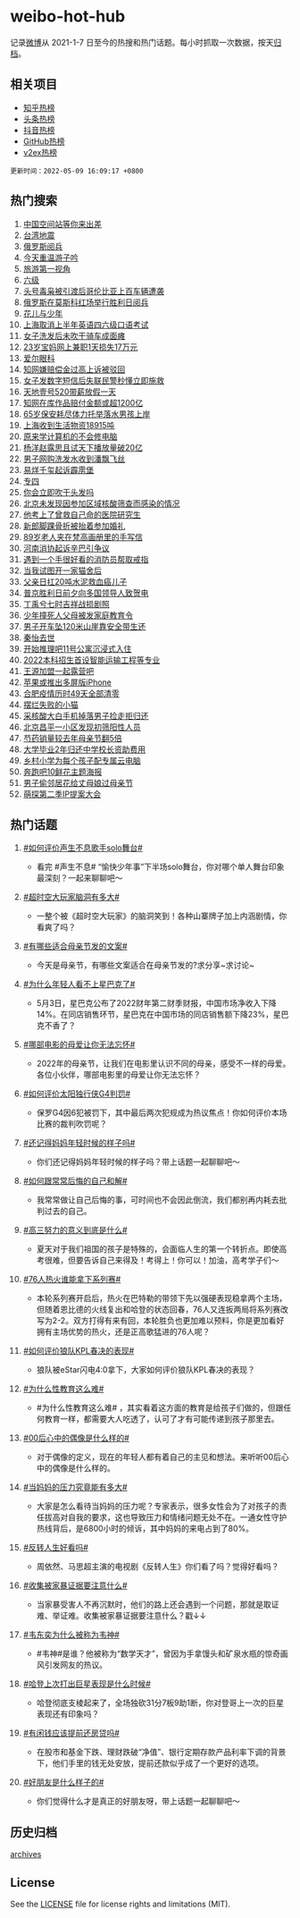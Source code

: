 # weibo-hot-hub

记录[微博](https://www.weibo.com)从 2021-1-7 日至今的热搜和热门话题。每小时抓取一次数据，按天[归档](archives)。

## 相关项目

- [知乎热榜](https://github.com/lonnyzhang423/zhihu-hot-hub)
- [头条热榜](https://github.com/lonnyzhang423/toutiao-hot-hub)
- [抖音热榜](https://github.com/lonnyzhang423/douyin-hot-hub)
- [GitHub热榜](https://github.com/lonnyzhang423/github-hot-hub)
- [v2ex热榜](https://github.com/lonnyzhang423/v2ex-hot-hub)


`更新时间：2022-05-09 16:09:17 +0800`

## 热门搜索

1. [中国空间站等你来出差](https://m.weibo.cn/search?containerid=100103type%3D1%26t%3D10%26q%3D%23%E4%B8%AD%E5%9B%BD%E7%A9%BA%E9%97%B4%E7%AB%99%E7%AD%89%E4%BD%A0%E6%9D%A5%E5%87%BA%E5%B7%AE%23&stream_entry_id=51&isnewpage=1&extparam=seat%3D1%26c_type%3D51%26filter_type%3Drealtimehot%26cate%3D10103%26pos%3D0%26dgr%3D0%26display_time%3D1652083756%26pre_seqid%3D1652083756572040257562&luicode=10000011&lfid=106003type%253D25%2526t%253D3%2526disable_hot%253D1%2526filter_type%253Drealtimehot)
1. [台湾地震](https://m.weibo.cn/search?containerid=100103type%3D1%26t%3D10%26q%3D%23%E5%8F%B0%E6%B9%BE%E5%9C%B0%E9%9C%87%23&stream_entry_id=31&isnewpage=1&extparam=seat%3D1%26flag%3D2%26filter_type%3Drealtimehot%26dgr%3D0%26realpos%3D1%26c_type%3D31%26lcate%3D5001%26pos%3D0%26cate%3D0%26display_time%3D1652083756%26pre_seqid%3D1652083756572040257562&luicode=10000011&lfid=106003type%253D25%2526t%253D3%2526disable_hot%253D1%2526filter_type%253Drealtimehot)
1. [俄罗斯阅兵](https://m.weibo.cn/search?containerid=100103type%3D1%26t%3D10%26q%3D%23%E4%BF%84%E7%BD%97%E6%96%AF%E9%98%85%E5%85%B5%23&stream_entry_id=31&isnewpage=1&extparam=seat%3D1%26flag%3D16%26filter_type%3Drealtimehot%26dgr%3D0%26realpos%3D2%26c_type%3D31%26lcate%3D5001%26pos%3D1%26cate%3D0%26display_time%3D1652083756%26pre_seqid%3D1652083756572040257562&luicode=10000011&lfid=106003type%253D25%2526t%253D3%2526disable_hot%253D1%2526filter_type%253Drealtimehot)
1. [今天重温游子吟](https://m.weibo.cn/search?containerid=100103type%3D1%26t%3D10%26q%3D%23%E4%BB%8A%E5%A4%A9%E9%87%8D%E6%B8%A9%E6%B8%B8%E5%AD%90%E5%90%9F%23&stream_entry_id=31&isnewpage=1&extparam=seat%3D1%26flag%3D0%26filter_type%3Drealtimehot%26dgr%3D0%26realpos%3D3%26c_type%3D31%26lcate%3D5001%26pos%3D2%26cate%3D0%26display_time%3D1652083756%26pre_seqid%3D1652083756572040257562&luicode=10000011&lfid=106003type%253D25%2526t%253D3%2526disable_hot%253D1%2526filter_type%253Drealtimehot)
1. [旅游第一视角](https://m.weibo.cn/search?containerid=100103type%3D1%26t%3D10%26q%3D%23%E6%97%85%E6%B8%B8%E7%AC%AC%E4%B8%80%E8%A7%86%E8%A7%92%23&stream_entry_id=31&isnewpage=1&extparam=seat%3D1%26adid%3D153817%26filter_type%3Drealtimehot%26dgr%3D0%26c_type%3D31%26lcate%3D5001%26pos%3D3%26cate%3D0%26display_time%3D1652083756%26pre_seqid%3D1652083756572040257562&luicode=10000011&lfid=106003type%253D25%2526t%253D3%2526disable_hot%253D1%2526filter_type%253Drealtimehot)
1. [六级](https://m.weibo.cn/search?containerid=100103type%3D1%26t%3D10%26q%3D%E5%85%AD%E7%BA%A7&stream_entry_id=31&isnewpage=1&extparam=seat%3D1%26flag%3D1%26filter_type%3Drealtimehot%26dgr%3D0%26realpos%3D4%26c_type%3D31%26lcate%3D5001%26pos%3D4%26cate%3D0%26display_time%3D1652083756%26pre_seqid%3D1652083756572040257562&luicode=10000011&lfid=106003type%253D25%2526t%253D3%2526disable_hot%253D1%2526filter_type%253Drealtimehot)
1. [头号毒枭被引渡后哥伦比亚上百车辆遭袭](https://m.weibo.cn/search?containerid=100103type%3D1%26t%3D10%26q%3D%23%E5%A4%B4%E5%8F%B7%E6%AF%92%E6%9E%AD%E8%A2%AB%E5%BC%95%E6%B8%A1%E5%90%8E%E5%93%A5%E4%BC%A6%E6%AF%94%E4%BA%9A%E4%B8%8A%E7%99%BE%E8%BD%A6%E8%BE%86%E9%81%AD%E8%A2%AD%23&stream_entry_id=31&isnewpage=1&extparam=seat%3D1%26flag%3D1%26filter_type%3Drealtimehot%26dgr%3D0%26realpos%3D5%26c_type%3D31%26lcate%3D5001%26pos%3D5%26cate%3D0%26display_time%3D1652083756%26pre_seqid%3D1652083756572040257562&luicode=10000011&lfid=106003type%253D25%2526t%253D3%2526disable_hot%253D1%2526filter_type%253Drealtimehot)
1. [俄罗斯在莫斯科红场举行胜利日阅兵](https://m.weibo.cn/search?containerid=100103type%3D1%26t%3D10%26q%3D%23%E4%BF%84%E7%BD%97%E6%96%AF%E5%9C%A8%E8%8E%AB%E6%96%AF%E7%A7%91%E7%BA%A2%E5%9C%BA%E4%B8%BE%E8%A1%8C%E8%83%9C%E5%88%A9%E6%97%A5%E9%98%85%E5%85%B5%23&stream_entry_id=31&isnewpage=1&extparam=seat%3D1%26flag%3D1%26filter_type%3Drealtimehot%26dgr%3D0%26realpos%3D6%26c_type%3D31%26lcate%3D5001%26pos%3D6%26cate%3D0%26display_time%3D1652083756%26pre_seqid%3D1652083756572040257562&luicode=10000011&lfid=106003type%253D25%2526t%253D3%2526disable_hot%253D1%2526filter_type%253Drealtimehot)
1. [花儿与少年](https://m.weibo.cn/search?containerid=100103type%3D1%26t%3D10%26q%3D%E8%8A%B1%E5%84%BF%E4%B8%8E%E5%B0%91%E5%B9%B4&stream_entry_id=31&isnewpage=1&extparam=seat%3D1%26flag%3D16%26filter_type%3Drealtimehot%26dgr%3D0%26realpos%3D7%26c_type%3D31%26lcate%3D5001%26pos%3D7%26cate%3D0%26display_time%3D1652083756%26pre_seqid%3D1652083756572040257562&luicode=10000011&lfid=106003type%253D25%2526t%253D3%2526disable_hot%253D1%2526filter_type%253Drealtimehot)
1. [上海取消上半年英语四六级口语考试](https://m.weibo.cn/search?containerid=100103type%3D1%26t%3D10%26q%3D%23%E4%B8%8A%E6%B5%B7%E5%8F%96%E6%B6%88%E4%B8%8A%E5%8D%8A%E5%B9%B4%E8%8B%B1%E8%AF%AD%E5%9B%9B%E5%85%AD%E7%BA%A7%E5%8F%A3%E8%AF%AD%E8%80%83%E8%AF%95%23&stream_entry_id=31&isnewpage=1&extparam=seat%3D1%26flag%3D2%26filter_type%3Drealtimehot%26dgr%3D0%26realpos%3D8%26c_type%3D31%26lcate%3D5001%26pos%3D8%26cate%3D0%26display_time%3D1652083756%26pre_seqid%3D1652083756572040257562&luicode=10000011&lfid=106003type%253D25%2526t%253D3%2526disable_hot%253D1%2526filter_type%253Drealtimehot)
1. [女子洗发后未吹干骑车成面瘫](https://m.weibo.cn/search?containerid=100103type%3D1%26t%3D10%26q%3D%23%E5%A5%B3%E5%AD%90%E6%B4%97%E5%8F%91%E5%90%8E%E6%9C%AA%E5%90%B9%E5%B9%B2%E9%AA%91%E8%BD%A6%E6%88%90%E9%9D%A2%E7%98%AB%23&stream_entry_id=31&isnewpage=1&extparam=seat%3D1%26flag%3D2%26filter_type%3Drealtimehot%26dgr%3D0%26realpos%3D9%26c_type%3D31%26lcate%3D5001%26pos%3D9%26cate%3D0%26display_time%3D1652083756%26pre_seqid%3D1652083756572040257562&luicode=10000011&lfid=106003type%253D25%2526t%253D3%2526disable_hot%253D1%2526filter_type%253Drealtimehot)
1. [23岁宝妈网上兼职1天损失17万元](https://m.weibo.cn/search?containerid=100103type%3D1%26t%3D10%26q%3D%2323%E5%B2%81%E5%AE%9D%E5%A6%88%E7%BD%91%E4%B8%8A%E5%85%BC%E8%81%8C1%E5%A4%A9%E6%8D%9F%E5%A4%B117%E4%B8%87%E5%85%83%23&stream_entry_id=31&isnewpage=1&extparam=seat%3D1%26flag%3D1%26filter_type%3Drealtimehot%26dgr%3D0%26realpos%3D10%26c_type%3D31%26lcate%3D5001%26pos%3D10%26cate%3D0%26display_time%3D1652083756%26pre_seqid%3D1652083756572040257562&luicode=10000011&lfid=106003type%253D25%2526t%253D3%2526disable_hot%253D1%2526filter_type%253Drealtimehot)
1. [爱尔眼科](https://m.weibo.cn/search?containerid=100103type%3D1%26t%3D10%26q%3D%E7%88%B1%E5%B0%94%E7%9C%BC%E7%A7%91&stream_entry_id=31&isnewpage=1&extparam=seat%3D1%26flag%3D1%26filter_type%3Drealtimehot%26dgr%3D0%26realpos%3D11%26c_type%3D31%26lcate%3D5001%26pos%3D11%26cate%3D0%26display_time%3D1652083756%26pre_seqid%3D1652083756572040257562&luicode=10000011&lfid=106003type%253D25%2526t%253D3%2526disable_hot%253D1%2526filter_type%253Drealtimehot)
1. [知网嫌赔偿金过高上诉被驳回](https://m.weibo.cn/search?containerid=100103type%3D1%26t%3D10%26q%3D%23%E7%9F%A5%E7%BD%91%E5%AB%8C%E8%B5%94%E5%81%BF%E9%87%91%E8%BF%87%E9%AB%98%E4%B8%8A%E8%AF%89%E8%A2%AB%E9%A9%B3%E5%9B%9E%23&stream_entry_id=31&isnewpage=1&extparam=seat%3D1%26flag%3D0%26filter_type%3Drealtimehot%26dgr%3D0%26realpos%3D12%26c_type%3D31%26lcate%3D5001%26pos%3D12%26cate%3D0%26display_time%3D1652083756%26pre_seqid%3D1652083756572040257562&luicode=10000011&lfid=106003type%253D25%2526t%253D3%2526disable_hot%253D1%2526filter_type%253Drealtimehot)
1. [女子发数字短信后失联民警秒懂立即施救](https://m.weibo.cn/search?containerid=100103type%3D1%26t%3D10%26q%3D%23%E5%A5%B3%E5%AD%90%E5%8F%91%E6%95%B0%E5%AD%97%E7%9F%AD%E4%BF%A1%E5%90%8E%E5%A4%B1%E8%81%94%E6%B0%91%E8%AD%A6%E7%A7%92%E6%87%82%E7%AB%8B%E5%8D%B3%E6%96%BD%E6%95%91%23&stream_entry_id=31&isnewpage=1&extparam=seat%3D1%26flag%3D1%26filter_type%3Drealtimehot%26dgr%3D0%26realpos%3D13%26c_type%3D31%26lcate%3D5001%26pos%3D13%26cate%3D0%26display_time%3D1652083756%26pre_seqid%3D1652083756572040257562&luicode=10000011&lfid=106003type%253D25%2526t%253D3%2526disable_hot%253D1%2526filter_type%253Drealtimehot)
1. [天地壹号520带薪放假一天](https://m.weibo.cn/search?containerid=100103type%3D1%26t%3D10%26q%3D%23%E5%A4%A9%E5%9C%B0%E5%A3%B9%E5%8F%B7520%E5%B8%A6%E8%96%AA%E6%94%BE%E5%81%87%E4%B8%80%E5%A4%A9%23&stream_entry_id=31&isnewpage=1&extparam=seat%3D1%26flag%3D1%26filter_type%3Drealtimehot%26dgr%3D0%26realpos%3D14%26c_type%3D31%26lcate%3D5001%26pos%3D14%26cate%3D0%26display_time%3D1652083756%26pre_seqid%3D1652083756572040257562&luicode=10000011&lfid=106003type%253D25%2526t%253D3%2526disable_hot%253D1%2526filter_type%253Drealtimehot)
1. [知网在库作品赔付金额或超1200亿](https://m.weibo.cn/search?containerid=100103type%3D1%26t%3D10%26q%3D%23%E7%9F%A5%E7%BD%91%E5%9C%A8%E5%BA%93%E4%BD%9C%E5%93%81%E8%B5%94%E4%BB%98%E9%87%91%E9%A2%9D%E6%88%96%E8%B6%851200%E4%BA%BF%23&stream_entry_id=31&isnewpage=1&extparam=seat%3D1%26flag%3D0%26filter_type%3Drealtimehot%26dgr%3D0%26realpos%3D15%26c_type%3D31%26lcate%3D5001%26pos%3D15%26cate%3D0%26display_time%3D1652083756%26pre_seqid%3D1652083756572040257562&luicode=10000011&lfid=106003type%253D25%2526t%253D3%2526disable_hot%253D1%2526filter_type%253Drealtimehot)
1. [65岁保安耗尽体力托举落水男孩上岸](https://m.weibo.cn/search?containerid=100103type%3D1%26t%3D10%26q%3D%2365%E5%B2%81%E4%BF%9D%E5%AE%89%E8%80%97%E5%B0%BD%E4%BD%93%E5%8A%9B%E6%89%98%E4%B8%BE%E8%90%BD%E6%B0%B4%E7%94%B7%E5%AD%A9%E4%B8%8A%E5%B2%B8%23&stream_entry_id=31&isnewpage=1&extparam=seat%3D1%26flag%3D1%26filter_type%3Drealtimehot%26dgr%3D0%26realpos%3D16%26c_type%3D31%26lcate%3D5001%26pos%3D16%26cate%3D0%26display_time%3D1652083756%26pre_seqid%3D1652083756572040257562&luicode=10000011&lfid=106003type%253D25%2526t%253D3%2526disable_hot%253D1%2526filter_type%253Drealtimehot)
1. [上海收到生活物资18915吨](https://m.weibo.cn/search?containerid=100103type%3D1%26t%3D10%26q%3D%23%E4%B8%8A%E6%B5%B7%E6%94%B6%E5%88%B0%E7%94%9F%E6%B4%BB%E7%89%A9%E8%B5%8418915%E5%90%A8%23&stream_entry_id=31&isnewpage=1&extparam=seat%3D1%26flag%3D1%26filter_type%3Drealtimehot%26dgr%3D0%26realpos%3D17%26c_type%3D31%26lcate%3D5001%26pos%3D17%26cate%3D0%26display_time%3D1652083756%26pre_seqid%3D1652083756572040257562&luicode=10000011&lfid=106003type%253D25%2526t%253D3%2526disable_hot%253D1%2526filter_type%253Drealtimehot)
1. [原来学计算机的不会修电脑](https://m.weibo.cn/search?containerid=100103type%3D1%26t%3D10%26q%3D%23%E5%8E%9F%E6%9D%A5%E5%AD%A6%E8%AE%A1%E7%AE%97%E6%9C%BA%E7%9A%84%E4%B8%8D%E4%BC%9A%E4%BF%AE%E7%94%B5%E8%84%91%23&stream_entry_id=31&isnewpage=1&extparam=seat%3D1%26flag%3D1%26filter_type%3Drealtimehot%26dgr%3D0%26realpos%3D18%26c_type%3D31%26lcate%3D5001%26pos%3D18%26cate%3D0%26display_time%3D1652083756%26pre_seqid%3D1652083756572040257562&luicode=10000011&lfid=106003type%253D25%2526t%253D3%2526disable_hot%253D1%2526filter_type%253Drealtimehot)
1. [杨洋赵露思且试天下播放量破20亿](https://m.weibo.cn/search?containerid=100103type%3D1%26t%3D10%26q%3D%23%E6%9D%A8%E6%B4%8B%E8%B5%B5%E9%9C%B2%E6%80%9D%E4%B8%94%E8%AF%95%E5%A4%A9%E4%B8%8B%E6%92%AD%E6%94%BE%E9%87%8F%E7%A0%B420%E4%BA%BF%23&stream_entry_id=31&isnewpage=1&extparam=seat%3D1%26flag%3D1%26filter_type%3Drealtimehot%26dgr%3D0%26realpos%3D19%26c_type%3D31%26lcate%3D5001%26pos%3D19%26cate%3D0%26display_time%3D1652083756%26pre_seqid%3D1652083756572040257562&luicode=10000011&lfid=106003type%253D25%2526t%253D3%2526disable_hot%253D1%2526filter_type%253Drealtimehot)
1. [男子网购洗发水收到潘飘飞丝](https://m.weibo.cn/search?containerid=100103type%3D1%26t%3D10%26q%3D%23%E7%94%B7%E5%AD%90%E7%BD%91%E8%B4%AD%E6%B4%97%E5%8F%91%E6%B0%B4%E6%94%B6%E5%88%B0%E6%BD%98%E9%A3%98%E9%A3%9E%E4%B8%9D%23&stream_entry_id=31&isnewpage=1&extparam=seat%3D1%26flag%3D0%26filter_type%3Drealtimehot%26dgr%3D0%26realpos%3D20%26c_type%3D31%26lcate%3D5001%26pos%3D20%26cate%3D0%26display_time%3D1652083756%26pre_seqid%3D1652083756572040257562&luicode=10000011&lfid=106003type%253D25%2526t%253D3%2526disable_hot%253D1%2526filter_type%253Drealtimehot)
1. [易烊千玺起诉霹雳堡](https://m.weibo.cn/search?containerid=100103type%3D1%26t%3D10%26q%3D%23%E6%98%93%E7%83%8A%E5%8D%83%E7%8E%BA%E8%B5%B7%E8%AF%89%E9%9C%B9%E9%9B%B3%E5%A0%A1%23&stream_entry_id=31&isnewpage=1&extparam=seat%3D1%26flag%3D0%26filter_type%3Drealtimehot%26dgr%3D0%26realpos%3D21%26c_type%3D31%26lcate%3D5001%26pos%3D21%26cate%3D0%26display_time%3D1652083756%26pre_seqid%3D1652083756572040257562&luicode=10000011&lfid=106003type%253D25%2526t%253D3%2526disable_hot%253D1%2526filter_type%253Drealtimehot)
1. [专四](https://m.weibo.cn/search?containerid=100103type%3D1%26t%3D10%26q%3D%23%E4%B8%93%E5%9B%9B%23&stream_entry_id=31&isnewpage=1&extparam=seat%3D1%26flag%3D0%26filter_type%3Drealtimehot%26dgr%3D0%26realpos%3D22%26c_type%3D31%26lcate%3D5001%26pos%3D22%26cate%3D0%26display_time%3D1652083756%26pre_seqid%3D1652083756572040257562&luicode=10000011&lfid=106003type%253D25%2526t%253D3%2526disable_hot%253D1%2526filter_type%253Drealtimehot)
1. [你会立即吹干头发吗](https://m.weibo.cn/search?containerid=100103type%3D1%26t%3D10%26q%3D%23%E4%BD%A0%E4%BC%9A%E7%AB%8B%E5%8D%B3%E5%90%B9%E5%B9%B2%E5%A4%B4%E5%8F%91%E5%90%97%23&stream_entry_id=31&isnewpage=1&extparam=seat%3D1%26flag%3D0%26filter_type%3Drealtimehot%26dgr%3D0%26realpos%3D23%26c_type%3D31%26lcate%3D5001%26pos%3D23%26cate%3D0%26display_time%3D1652083756%26pre_seqid%3D1652083756572040257562&luicode=10000011&lfid=106003type%253D25%2526t%253D3%2526disable_hot%253D1%2526filter_type%253Drealtimehot)
1. [北京未发现因参加区域核酸筛查而感染的情况](https://m.weibo.cn/search?containerid=100103type%3D1%26t%3D10%26q%3D%23%E5%8C%97%E4%BA%AC%E6%9C%AA%E5%8F%91%E7%8E%B0%E5%9B%A0%E5%8F%82%E5%8A%A0%E5%8C%BA%E5%9F%9F%E6%A0%B8%E9%85%B8%E7%AD%9B%E6%9F%A5%E8%80%8C%E6%84%9F%E6%9F%93%E7%9A%84%E6%83%85%E5%86%B5%23&stream_entry_id=31&isnewpage=1&extparam=seat%3D1%26flag%3D1%26filter_type%3Drealtimehot%26dgr%3D0%26realpos%3D24%26c_type%3D31%26lcate%3D5001%26pos%3D24%26cate%3D0%26display_time%3D1652083756%26pre_seqid%3D1652083756572040257562&luicode=10000011&lfid=106003type%253D25%2526t%253D3%2526disable_hot%253D1%2526filter_type%253Drealtimehot)
1. [他考上了曾救自己命的医院研究生](https://m.weibo.cn/search?containerid=100103type%3D1%26t%3D10%26q%3D%23%E4%BB%96%E8%80%83%E4%B8%8A%E4%BA%86%E6%9B%BE%E6%95%91%E8%87%AA%E5%B7%B1%E5%91%BD%E7%9A%84%E5%8C%BB%E9%99%A2%E7%A0%94%E7%A9%B6%E7%94%9F%23&stream_entry_id=31&isnewpage=1&extparam=seat%3D1%26flag%3D0%26filter_type%3Drealtimehot%26dgr%3D0%26realpos%3D25%26c_type%3D31%26lcate%3D5001%26pos%3D25%26cate%3D0%26display_time%3D1652083756%26pre_seqid%3D1652083756572040257562&luicode=10000011&lfid=106003type%253D25%2526t%253D3%2526disable_hot%253D1%2526filter_type%253Drealtimehot)
1. [新郎脚踝骨折被抬着参加婚礼](https://m.weibo.cn/search?containerid=100103type%3D1%26t%3D10%26q%3D%23%E6%96%B0%E9%83%8E%E8%84%9A%E8%B8%9D%E9%AA%A8%E6%8A%98%E8%A2%AB%E6%8A%AC%E7%9D%80%E5%8F%82%E5%8A%A0%E5%A9%9A%E7%A4%BC%23&stream_entry_id=31&isnewpage=1&extparam=seat%3D1%26flag%3D1%26filter_type%3Drealtimehot%26dgr%3D0%26realpos%3D26%26c_type%3D31%26lcate%3D5001%26pos%3D26%26cate%3D0%26display_time%3D1652083756%26pre_seqid%3D1652083756572040257562&luicode=10000011&lfid=106003type%253D25%2526t%253D3%2526disable_hot%253D1%2526filter_type%253Drealtimehot)
1. [89岁老人夹在梵高画册里的手写信](https://m.weibo.cn/search?containerid=100103type%3D1%26t%3D10%26q%3D%2389%E5%B2%81%E8%80%81%E4%BA%BA%E5%A4%B9%E5%9C%A8%E6%A2%B5%E9%AB%98%E7%94%BB%E5%86%8C%E9%87%8C%E7%9A%84%E6%89%8B%E5%86%99%E4%BF%A1%23&stream_entry_id=31&isnewpage=1&extparam=seat%3D1%26flag%3D1%26filter_type%3Drealtimehot%26dgr%3D0%26realpos%3D27%26c_type%3D31%26lcate%3D5001%26pos%3D27%26cate%3D0%26display_time%3D1652083756%26pre_seqid%3D1652083756572040257562&luicode=10000011&lfid=106003type%253D25%2526t%253D3%2526disable_hot%253D1%2526filter_type%253Drealtimehot)
1. [河南消协起诉辛巴引争议](https://m.weibo.cn/search?containerid=100103type%3D1%26t%3D10%26q%3D%23%E6%B2%B3%E5%8D%97%E6%B6%88%E5%8D%8F%E8%B5%B7%E8%AF%89%E8%BE%9B%E5%B7%B4%E5%BC%95%E4%BA%89%E8%AE%AE%23&stream_entry_id=31&isnewpage=1&extparam=seat%3D1%26flag%3D0%26filter_type%3Drealtimehot%26dgr%3D0%26realpos%3D28%26c_type%3D31%26lcate%3D5001%26pos%3D28%26cate%3D0%26display_time%3D1652083756%26pre_seqid%3D1652083756572040257562&luicode=10000011&lfid=106003type%253D25%2526t%253D3%2526disable_hot%253D1%2526filter_type%253Drealtimehot)
1. [遇到一个手很好看的消防员帮取戒指](https://m.weibo.cn/search?containerid=100103type%3D1%26t%3D10%26q%3D%23%E9%81%87%E5%88%B0%E4%B8%80%E4%B8%AA%E6%89%8B%E5%BE%88%E5%A5%BD%E7%9C%8B%E7%9A%84%E6%B6%88%E9%98%B2%E5%91%98%E5%B8%AE%E5%8F%96%E6%88%92%E6%8C%87%23&stream_entry_id=31&isnewpage=1&extparam=seat%3D1%26flag%3D0%26filter_type%3Drealtimehot%26dgr%3D0%26realpos%3D29%26c_type%3D31%26lcate%3D5001%26pos%3D29%26cate%3D0%26display_time%3D1652083756%26pre_seqid%3D1652083756572040257562&luicode=10000011&lfid=106003type%253D25%2526t%253D3%2526disable_hot%253D1%2526filter_type%253Drealtimehot)
1. [当我试图开一家猫舍后](https://m.weibo.cn/search?containerid=100103type%3D1%26t%3D10%26q%3D%23%E5%BD%93%E6%88%91%E8%AF%95%E5%9B%BE%E5%BC%80%E4%B8%80%E5%AE%B6%E7%8C%AB%E8%88%8D%E5%90%8E%23&stream_entry_id=31&isnewpage=1&extparam=seat%3D1%26flag%3D1%26filter_type%3Drealtimehot%26dgr%3D0%26realpos%3D30%26c_type%3D31%26lcate%3D5001%26pos%3D30%26cate%3D0%26display_time%3D1652083756%26pre_seqid%3D1652083756572040257562&luicode=10000011&lfid=106003type%253D25%2526t%253D3%2526disable_hot%253D1%2526filter_type%253Drealtimehot)
1. [父亲日扛20吨水泥救血癌儿子](https://m.weibo.cn/search?containerid=100103type%3D1%26t%3D10%26q%3D%E7%88%B6%E4%BA%B2%E6%97%A5%E6%89%9B20%E5%90%A8%E6%B0%B4%E6%B3%A5%E6%95%91%E8%A1%80%E7%99%8C%E5%84%BF%E5%AD%90&stream_entry_id=31&isnewpage=1&extparam=seat%3D1%26flag%3D0%26filter_type%3Drealtimehot%26dgr%3D0%26realpos%3D31%26c_type%3D31%26lcate%3D5001%26pos%3D31%26cate%3D0%26display_time%3D1652083756%26pre_seqid%3D1652083756572040257562&luicode=10000011&lfid=106003type%253D25%2526t%253D3%2526disable_hot%253D1%2526filter_type%253Drealtimehot)
1. [普京胜利日前夕向多国领导人致贺电](https://m.weibo.cn/search?containerid=100103type%3D1%26t%3D10%26q%3D%23%E6%99%AE%E4%BA%AC%E8%83%9C%E5%88%A9%E6%97%A5%E5%89%8D%E5%A4%95%E5%90%91%E5%A4%9A%E5%9B%BD%E9%A2%86%E5%AF%BC%E4%BA%BA%E8%87%B4%E8%B4%BA%E7%94%B5%23&stream_entry_id=31&isnewpage=1&extparam=seat%3D1%26flag%3D0%26filter_type%3Drealtimehot%26dgr%3D0%26realpos%3D32%26c_type%3D31%26lcate%3D5001%26pos%3D32%26cate%3D0%26display_time%3D1652083756%26pre_seqid%3D1652083756572040257562&luicode=10000011&lfid=106003type%253D25%2526t%253D3%2526disable_hot%253D1%2526filter_type%253Drealtimehot)
1. [丁禹兮七时吉祥战损剧照](https://m.weibo.cn/search?containerid=100103type%3D1%26t%3D10%26q%3D%23%E4%B8%81%E7%A6%B9%E5%85%AE%E4%B8%83%E6%97%B6%E5%90%89%E7%A5%A5%E6%88%98%E6%8D%9F%E5%89%A7%E7%85%A7%23&stream_entry_id=31&isnewpage=1&extparam=seat%3D1%26flag%3D1%26filter_type%3Drealtimehot%26dgr%3D0%26realpos%3D33%26c_type%3D31%26lcate%3D5001%26pos%3D33%26cate%3D0%26display_time%3D1652083756%26pre_seqid%3D1652083756572040257562&luicode=10000011&lfid=106003type%253D25%2526t%253D3%2526disable_hot%253D1%2526filter_type%253Drealtimehot)
1. [少年撞死人父母被发家庭教育令](https://m.weibo.cn/search?containerid=100103type%3D1%26t%3D10%26q%3D%23%E5%B0%91%E5%B9%B4%E6%92%9E%E6%AD%BB%E4%BA%BA%E7%88%B6%E6%AF%8D%E8%A2%AB%E5%8F%91%E5%AE%B6%E5%BA%AD%E6%95%99%E8%82%B2%E4%BB%A4%23&stream_entry_id=31&isnewpage=1&extparam=seat%3D1%26flag%3D0%26filter_type%3Drealtimehot%26dgr%3D0%26realpos%3D34%26c_type%3D31%26lcate%3D5001%26pos%3D34%26cate%3D0%26display_time%3D1652083756%26pre_seqid%3D1652083756572040257562&luicode=10000011&lfid=106003type%253D25%2526t%253D3%2526disable_hot%253D1%2526filter_type%253Drealtimehot)
1. [男子开车坠120米山崖靠安全带生还](https://m.weibo.cn/search?containerid=100103type%3D1%26t%3D10%26q%3D%23%E7%94%B7%E5%AD%90%E5%BC%80%E8%BD%A6%E5%9D%A0120%E7%B1%B3%E5%B1%B1%E5%B4%96%E9%9D%A0%E5%AE%89%E5%85%A8%E5%B8%A6%E7%94%9F%E8%BF%98%23&stream_entry_id=31&isnewpage=1&extparam=seat%3D1%26flag%3D1%26filter_type%3Drealtimehot%26dgr%3D0%26realpos%3D35%26c_type%3D31%26lcate%3D5001%26pos%3D35%26cate%3D0%26display_time%3D1652083756%26pre_seqid%3D1652083756572040257562&luicode=10000011&lfid=106003type%253D25%2526t%253D3%2526disable_hot%253D1%2526filter_type%253Drealtimehot)
1. [秦怡去世](https://m.weibo.cn/search?containerid=100103type%3D1%26t%3D10%26q%3D%23%E7%A7%A6%E6%80%A1%E5%8E%BB%E4%B8%96%23&stream_entry_id=31&isnewpage=1&extparam=seat%3D1%26flag%3D0%26filter_type%3Drealtimehot%26dgr%3D0%26realpos%3D36%26c_type%3D31%26lcate%3D5001%26pos%3D36%26cate%3D0%26display_time%3D1652083756%26pre_seqid%3D1652083756572040257562&luicode=10000011&lfid=106003type%253D25%2526t%253D3%2526disable_hot%253D1%2526filter_type%253Drealtimehot)
1. [开始推理吧11号公寓沉浸式入住](https://m.weibo.cn/search?containerid=100103type%3D1%26t%3D10%26q%3D%23%E5%BC%80%E5%A7%8B%E6%8E%A8%E7%90%86%E5%90%A711%E5%8F%B7%E5%85%AC%E5%AF%93%E6%B2%89%E6%B5%B8%E5%BC%8F%E5%85%A5%E4%BD%8F%23&stream_entry_id=31&isnewpage=1&extparam=seat%3D1%26flag%3D0%26filter_type%3Drealtimehot%26dgr%3D0%26realpos%3D37%26c_type%3D31%26lcate%3D5001%26pos%3D37%26cate%3D0%26display_time%3D1652083756%26pre_seqid%3D1652083756572040257562&luicode=10000011&lfid=106003type%253D25%2526t%253D3%2526disable_hot%253D1%2526filter_type%253Drealtimehot)
1. [2022本科招生首设智能运输工程等专业](https://m.weibo.cn/search?containerid=100103type%3D1%26t%3D10%26q%3D%232022%E6%9C%AC%E7%A7%91%E6%8B%9B%E7%94%9F%E9%A6%96%E8%AE%BE%E6%99%BA%E8%83%BD%E8%BF%90%E8%BE%93%E5%B7%A5%E7%A8%8B%E7%AD%89%E4%B8%93%E4%B8%9A%23&stream_entry_id=31&isnewpage=1&extparam=seat%3D1%26flag%3D1%26filter_type%3Drealtimehot%26dgr%3D0%26realpos%3D38%26c_type%3D31%26lcate%3D5001%26pos%3D38%26cate%3D0%26display_time%3D1652083756%26pre_seqid%3D1652083756572040257562&luicode=10000011&lfid=106003type%253D25%2526t%253D3%2526disable_hot%253D1%2526filter_type%253Drealtimehot)
1. [王源加盟一起露营吧](https://m.weibo.cn/search?containerid=100103type%3D1%26t%3D10%26q%3D%23%E7%8E%8B%E6%BA%90%E5%8A%A0%E7%9B%9F%E4%B8%80%E8%B5%B7%E9%9C%B2%E8%90%A5%E5%90%A7%23&stream_entry_id=31&isnewpage=1&extparam=seat%3D1%26flag%3D0%26filter_type%3Drealtimehot%26dgr%3D0%26realpos%3D39%26c_type%3D31%26lcate%3D5001%26pos%3D39%26cate%3D0%26display_time%3D1652083756%26pre_seqid%3D1652083756572040257562&luicode=10000011&lfid=106003type%253D25%2526t%253D3%2526disable_hot%253D1%2526filter_type%253Drealtimehot)
1. [苹果或推出多屏版iPhone](https://m.weibo.cn/search?containerid=100103type%3D1%26t%3D10%26q%3D%23%E8%8B%B9%E6%9E%9C%E6%88%96%E6%8E%A8%E5%87%BA%E5%A4%9A%E5%B1%8F%E7%89%88iPhone%23&stream_entry_id=31&isnewpage=1&extparam=seat%3D1%26flag%3D0%26filter_type%3Drealtimehot%26dgr%3D0%26realpos%3D40%26c_type%3D31%26lcate%3D5001%26pos%3D40%26cate%3D0%26display_time%3D1652083756%26pre_seqid%3D1652083756572040257562&luicode=10000011&lfid=106003type%253D25%2526t%253D3%2526disable_hot%253D1%2526filter_type%253Drealtimehot)
1. [合肥疫情历时49天全部清零](https://m.weibo.cn/search?containerid=100103type%3D1%26t%3D10%26q%3D%23%E5%90%88%E8%82%A5%E7%96%AB%E6%83%85%E5%8E%86%E6%97%B649%E5%A4%A9%E5%85%A8%E9%83%A8%E6%B8%85%E9%9B%B6%23&stream_entry_id=31&isnewpage=1&extparam=seat%3D1%26flag%3D1%26filter_type%3Drealtimehot%26dgr%3D0%26realpos%3D41%26c_type%3D31%26lcate%3D5001%26pos%3D41%26cate%3D0%26display_time%3D1652083756%26pre_seqid%3D1652083756572040257562&luicode=10000011&lfid=106003type%253D25%2526t%253D3%2526disable_hot%253D1%2526filter_type%253Drealtimehot)
1. [摆烂失败的小猫](https://m.weibo.cn/search?containerid=100103type%3D1%26t%3D10%26q%3D%23%E6%91%86%E7%83%82%E5%A4%B1%E8%B4%A5%E7%9A%84%E5%B0%8F%E7%8C%AB%23&stream_entry_id=31&isnewpage=1&extparam=seat%3D1%26flag%3D1%26filter_type%3Drealtimehot%26dgr%3D0%26realpos%3D42%26c_type%3D31%26lcate%3D5001%26pos%3D42%26cate%3D0%26display_time%3D1652083756%26pre_seqid%3D1652083756572040257562&luicode=10000011&lfid=106003type%253D25%2526t%253D3%2526disable_hot%253D1%2526filter_type%253Drealtimehot)
1. [采核酸大白手机掉落男子捡走拒归还](https://m.weibo.cn/search?containerid=100103type%3D1%26t%3D10%26q%3D%23%E9%87%87%E6%A0%B8%E9%85%B8%E5%A4%A7%E7%99%BD%E6%89%8B%E6%9C%BA%E6%8E%89%E8%90%BD%E7%94%B7%E5%AD%90%E6%8D%A1%E8%B5%B0%E6%8B%92%E5%BD%92%E8%BF%98%23&stream_entry_id=31&isnewpage=1&extparam=seat%3D1%26flag%3D0%26filter_type%3Drealtimehot%26dgr%3D0%26realpos%3D43%26c_type%3D31%26lcate%3D5001%26pos%3D43%26cate%3D0%26display_time%3D1652083756%26pre_seqid%3D1652083756572040257562&luicode=10000011&lfid=106003type%253D25%2526t%253D3%2526disable_hot%253D1%2526filter_type%253Drealtimehot)
1. [北京昌平一小区发现初筛阳性人员](https://m.weibo.cn/search?containerid=100103type%3D1%26t%3D10%26q%3D%23%E5%8C%97%E4%BA%AC%E6%98%8C%E5%B9%B3%E4%B8%80%E5%B0%8F%E5%8C%BA%E5%8F%91%E7%8E%B0%E5%88%9D%E7%AD%9B%E9%98%B3%E6%80%A7%E4%BA%BA%E5%91%98%23&stream_entry_id=31&isnewpage=1&extparam=seat%3D1%26flag%3D0%26filter_type%3Drealtimehot%26dgr%3D0%26realpos%3D44%26c_type%3D31%26lcate%3D5001%26pos%3D44%26cate%3D0%26display_time%3D1652083756%26pre_seqid%3D1652083756572040257562&luicode=10000011&lfid=106003type%253D25%2526t%253D3%2526disable_hot%253D1%2526filter_type%253Drealtimehot)
1. [芍药销量较去年母亲节翻5倍](https://m.weibo.cn/search?containerid=100103type%3D1%26t%3D10%26q%3D%23%E8%8A%8D%E8%8D%AF%E9%94%80%E9%87%8F%E8%BE%83%E5%8E%BB%E5%B9%B4%E6%AF%8D%E4%BA%B2%E8%8A%82%E7%BF%BB5%E5%80%8D%23&stream_entry_id=31&isnewpage=1&extparam=seat%3D1%26flag%3D1%26filter_type%3Drealtimehot%26dgr%3D0%26realpos%3D45%26c_type%3D31%26lcate%3D5001%26pos%3D45%26cate%3D0%26display_time%3D1652083756%26pre_seqid%3D1652083756572040257562&luicode=10000011&lfid=106003type%253D25%2526t%253D3%2526disable_hot%253D1%2526filter_type%253Drealtimehot)
1. [大学毕业2年归还中学校长资助费用](https://m.weibo.cn/search?containerid=100103type%3D1%26t%3D10%26q%3D%23%E5%A4%A7%E5%AD%A6%E6%AF%95%E4%B8%9A2%E5%B9%B4%E5%BD%92%E8%BF%98%E4%B8%AD%E5%AD%A6%E6%A0%A1%E9%95%BF%E8%B5%84%E5%8A%A9%E8%B4%B9%E7%94%A8%23&stream_entry_id=31&isnewpage=1&extparam=seat%3D1%26flag%3D1%26filter_type%3Drealtimehot%26dgr%3D0%26realpos%3D46%26c_type%3D31%26lcate%3D5001%26pos%3D46%26cate%3D0%26display_time%3D1652083756%26pre_seqid%3D1652083756572040257562&luicode=10000011&lfid=106003type%253D25%2526t%253D3%2526disable_hot%253D1%2526filter_type%253Drealtimehot)
1. [乡村小学为每个孩子配专属云电脑](https://m.weibo.cn/search?containerid=100103type%3D1%26t%3D10%26q%3D%23%E4%B9%A1%E6%9D%91%E5%B0%8F%E5%AD%A6%E4%B8%BA%E6%AF%8F%E4%B8%AA%E5%AD%A9%E5%AD%90%E9%85%8D%E4%B8%93%E5%B1%9E%E4%BA%91%E7%94%B5%E8%84%91%23&stream_entry_id=31&isnewpage=1&extparam=seat%3D1%26flag%3D1%26filter_type%3Drealtimehot%26dgr%3D0%26realpos%3D47%26c_type%3D31%26lcate%3D5001%26pos%3D47%26cate%3D0%26display_time%3D1652083756%26pre_seqid%3D1652083756572040257562&luicode=10000011&lfid=106003type%253D25%2526t%253D3%2526disable_hot%253D1%2526filter_type%253Drealtimehot)
1. [奔跑吧10鲜花主题海报](https://m.weibo.cn/search?containerid=100103type%3D1%26t%3D10%26q%3D%23%E5%A5%94%E8%B7%91%E5%90%A710%E9%B2%9C%E8%8A%B1%E4%B8%BB%E9%A2%98%E6%B5%B7%E6%8A%A5%23&stream_entry_id=31&isnewpage=1&extparam=seat%3D1%26flag%3D0%26filter_type%3Drealtimehot%26dgr%3D0%26realpos%3D48%26c_type%3D31%26lcate%3D5001%26pos%3D48%26cate%3D0%26display_time%3D1652083756%26pre_seqid%3D1652083756572040257562&luicode=10000011&lfid=106003type%253D25%2526t%253D3%2526disable_hot%253D1%2526filter_type%253Drealtimehot)
1. [男子偷邻居花给丈母娘过母亲节](https://m.weibo.cn/search?containerid=100103type%3D1%26t%3D10%26q%3D%23%E7%94%B7%E5%AD%90%E5%81%B7%E9%82%BB%E5%B1%85%E8%8A%B1%E7%BB%99%E4%B8%88%E6%AF%8D%E5%A8%98%E8%BF%87%E6%AF%8D%E4%BA%B2%E8%8A%82%23&stream_entry_id=31&isnewpage=1&extparam=seat%3D1%26flag%3D0%26filter_type%3Drealtimehot%26dgr%3D0%26realpos%3D49%26c_type%3D31%26lcate%3D5001%26pos%3D49%26cate%3D0%26display_time%3D1652083756%26pre_seqid%3D1652083756572040257562&luicode=10000011&lfid=106003type%253D25%2526t%253D3%2526disable_hot%253D1%2526filter_type%253Drealtimehot)
1. [萌探第二季IP提案大会](https://m.weibo.cn/search?containerid=100103type%3D1%26t%3D10%26q%3D%23%E8%90%8C%E6%8E%A2%E7%AC%AC%E4%BA%8C%E5%AD%A3IP%E6%8F%90%E6%A1%88%E5%A4%A7%E4%BC%9A%23&stream_entry_id=31&isnewpage=1&extparam=seat%3D1%26flag%3D0%26filter_type%3Drealtimehot%26dgr%3D0%26realpos%3D50%26c_type%3D31%26lcate%3D5001%26pos%3D50%26cate%3D0%26display_time%3D1652083756%26pre_seqid%3D1652083756572040257562&luicode=10000011&lfid=106003type%253D25%2526t%253D3%2526disable_hot%253D1%2526filter_type%253Drealtimehot)

## 热门话题

1. [#如何评价声生不息歌手solo舞台#](https://m.weibo.cn/search?containerid=231522type%3D1%26t%3D10%26q%3D%23%E5%A6%82%E4%BD%95%E8%AF%84%E4%BB%B7%E5%A3%B0%E7%94%9F%E4%B8%8D%E6%81%AF%E6%AD%8C%E6%89%8Bsolo%E8%88%9E%E5%8F%B0%23&stream_entry_id=128&isnewpage=1&extparam=seat%3D1%26cate%3D5004%26c_type%3D128%26lcate%3D5004%26pos%3D1-0-0%26unitid%3D43321%26dgr%3D0%26display_time%3D1652083757%26pre_seqid%3D16520837576530417279348&luicode=10000011&lfid=231648_-_4)
    - 看完 #声生不息# “愉快少年事”下半场solo舞台，你对哪个单人舞台印象最深刻？一起来聊聊吧～

1. [#超时空大玩家脑洞有多大#](https://m.weibo.cn/search?containerid=231522type%3D1%26t%3D10%26q%3D%23%E8%B6%85%E6%97%B6%E7%A9%BA%E5%A4%A7%E7%8E%A9%E5%AE%B6%E8%84%91%E6%B4%9E%E6%9C%89%E5%A4%9A%E5%A4%A7%23&stream_entry_id=128&isnewpage=1&extparam=seat%3D1%26cate%3D5004%26c_type%3D128%26lcate%3D5004%26pos%3D1-0-1%26unitid%3D43334%26dgr%3D0%26display_time%3D1652083757%26pre_seqid%3D16520837576530417279348&luicode=10000011&lfid=231648_-_4)
    - 一整个被《超时空大玩家》的脑洞笑到！各种山寨牌子加上内涵剧情，你看爽了吗？

1. [#有哪些适合母亲节发的文案#](https://m.weibo.cn/search?containerid=231522type%3D1%26t%3D10%26q%3D%23%E6%9C%89%E5%93%AA%E4%BA%9B%E9%80%82%E5%90%88%E6%AF%8D%E4%BA%B2%E8%8A%82%E5%8F%91%E7%9A%84%E6%96%87%E6%A1%88%23&stream_entry_id=128&isnewpage=1&extparam=seat%3D1%26cate%3D5004%26c_type%3D128%26lcate%3D5004%26pos%3D1-0-2%26unitid%3D43326%26dgr%3D0%26display_time%3D1652083757%26pre_seqid%3D16520837576530417279348&luicode=10000011&lfid=231648_-_4)
    - 今天是母亲节，有哪些文案适合在母亲节发的?求分享~求讨论~

1. [#为什么年轻人看不上星巴克了#](https://m.weibo.cn/search?containerid=231522type%3D1%26t%3D10%26q%3D%23%E4%B8%BA%E4%BB%80%E4%B9%88%E5%B9%B4%E8%BD%BB%E4%BA%BA%E7%9C%8B%E4%B8%8D%E4%B8%8A%E6%98%9F%E5%B7%B4%E5%85%8B%E4%BA%86%23&stream_entry_id=128&isnewpage=1&extparam=seat%3D1%26cate%3D5004%26c_type%3D128%26lcate%3D5004%26pos%3D1-0-3%26unitid%3D43296%26dgr%3D0%26display_time%3D1652083757%26pre_seqid%3D16520837576530417279348&luicode=10000011&lfid=231648_-_4)
    - 5月3日，星巴克公布了2022财年第二财季财报，中国市场净收入下降14%。在同店销售环节，星巴克在中国市场的同店销售额下降23%，星巴克不香了？

1. [#哪部电影的母爱让你无法忘怀#](https://m.weibo.cn/search?containerid=231522type%3D1%26t%3D10%26q%3D%23%E5%93%AA%E9%83%A8%E7%94%B5%E5%BD%B1%E7%9A%84%E6%AF%8D%E7%88%B1%E8%AE%A9%E4%BD%A0%E6%97%A0%E6%B3%95%E5%BF%98%E6%80%80%23&stream_entry_id=128&isnewpage=1&extparam=seat%3D1%26cate%3D5004%26c_type%3D128%26lcate%3D5004%26pos%3D1-0-4%26unitid%3D43311%26dgr%3D0%26display_time%3D1652083757%26pre_seqid%3D16520837576530417279348&luicode=10000011&lfid=231648_-_4)
    - 2022年的母亲节，让我们在电影里认识不同的母亲，感受不一样的母爱。各位小伙伴，哪部电影里的母爱让你无法忘怀？

1. [#如何评价太阳独行侠G4判罚#](https://m.weibo.cn/search?containerid=231522type%3D1%26t%3D10%26q%3D%23%E5%A6%82%E4%BD%95%E8%AF%84%E4%BB%B7%E5%A4%AA%E9%98%B3%E7%8B%AC%E8%A1%8C%E4%BE%A0G4%E5%88%A4%E7%BD%9A%23&stream_entry_id=128&isnewpage=1&extparam=seat%3D1%26cate%3D5004%26c_type%3D128%26lcate%3D5004%26pos%3D1-0-5%26unitid%3D43329%26dgr%3D0%26display_time%3D1652083757%26pre_seqid%3D16520837576530417279348&luicode=10000011&lfid=231648_-_4)
    - 保罗G4因6犯被罚下，其中最后两次犯规成为热议焦点！你如何评价本场比赛的裁判吹罚呢？

1. [#还记得妈妈年轻时候的样子吗#](https://m.weibo.cn/search?containerid=231522type%3D1%26t%3D10%26q%3D%23%E8%BF%98%E8%AE%B0%E5%BE%97%E5%A6%88%E5%A6%88%E5%B9%B4%E8%BD%BB%E6%97%B6%E5%80%99%E7%9A%84%E6%A0%B7%E5%AD%90%E5%90%97%23&stream_entry_id=128&isnewpage=1&extparam=seat%3D1%26cate%3D5004%26c_type%3D128%26lcate%3D5004%26pos%3D1-0-6%26unitid%3D43301%26dgr%3D0%26display_time%3D1652083757%26pre_seqid%3D16520837576530417279348&luicode=10000011&lfid=231648_-_4)
    - 你们还记得妈妈年轻时候的样子吗？带上话题一起聊聊吧～

1. [#如何跟常常后悔的自己和解#](https://m.weibo.cn/search?containerid=231522type%3D1%26t%3D10%26q%3D%23%E5%A6%82%E4%BD%95%E8%B7%9F%E5%B8%B8%E5%B8%B8%E5%90%8E%E6%82%94%E7%9A%84%E8%87%AA%E5%B7%B1%E5%92%8C%E8%A7%A3%23&stream_entry_id=128&isnewpage=1&extparam=seat%3D1%26cate%3D5004%26c_type%3D128%26lcate%3D5004%26pos%3D1-0-7%26unitid%3D43275%26dgr%3D0%26display_time%3D1652083757%26pre_seqid%3D16520837576530417279348&luicode=10000011&lfid=231648_-_4)
    - 我常常做让自己后悔的事，可时间也不会因此倒流，我们都别再内耗去批判过去的自己。

1. [#高三努力的意义到底是什么#](https://m.weibo.cn/search?containerid=231522type%3D1%26t%3D10%26q%3D%23%E9%AB%98%E4%B8%89%E5%8A%AA%E5%8A%9B%E7%9A%84%E6%84%8F%E4%B9%89%E5%88%B0%E5%BA%95%E6%98%AF%E4%BB%80%E4%B9%88%23&stream_entry_id=128&isnewpage=1&extparam=seat%3D1%26cate%3D5004%26c_type%3D128%26lcate%3D5004%26pos%3D1-0-8%26unitid%3D43300%26dgr%3D0%26display_time%3D1652083757%26pre_seqid%3D16520837576530417279348&luicode=10000011&lfid=231648_-_4)
    - 夏天对于我们祖国的孩子是特殊的，会面临人生的第一个转折点。即使高考很难，但要告诉自己来得及！考得上！你可以！加油，高考学子们～

1. [#76人热火谁能拿下系列赛#](https://m.weibo.cn/search?containerid=231522type%3D1%26t%3D10%26q%3D%2376%E4%BA%BA%E7%83%AD%E7%81%AB%E8%B0%81%E8%83%BD%E6%8B%BF%E4%B8%8B%E7%B3%BB%E5%88%97%E8%B5%9B%23&stream_entry_id=128&isnewpage=1&extparam=seat%3D1%26cate%3D5004%26c_type%3D128%26lcate%3D5004%26pos%3D1-0-9%26unitid%3D43333%26dgr%3D0%26display_time%3D1652083757%26pre_seqid%3D16520837576530417279348&luicode=10000011&lfid=231648_-_4)
    - 本轮系列赛开启后，热火在巴特勒的带领下先以强硬表现稳拿两个主场，但随着恩比德的火线复出和哈登的状态回春，76人又连扳两局将系列赛改写为2-2。双方打得有来有回，本轮胜负也更加难以预料，你是更加看好拥有主场优势的热火，还是正高歌猛进的76人呢？

1. [#如何评价狼队KPL春决的表现#](https://m.weibo.cn/search?containerid=231522type%3D1%26t%3D10%26q%3D%23%E5%A6%82%E4%BD%95%E8%AF%84%E4%BB%B7%E7%8B%BC%E9%98%9FKPL%E6%98%A5%E5%86%B3%E7%9A%84%E8%A1%A8%E7%8E%B0%23&stream_entry_id=128&isnewpage=1&extparam=seat%3D1%26cate%3D5004%26c_type%3D128%26lcate%3D5004%26pos%3D1-0-10%26unitid%3D43325%26dgr%3D0%26display_time%3D1652083757%26pre_seqid%3D16520837576530417279348&luicode=10000011&lfid=231648_-_4)
    - 狼队被eStar闪电4:0拿下，大家如何评价狼队KPL春决的表现？ ​

1. [#为什么性教育这么难#](https://m.weibo.cn/search?containerid=231522type%3D1%26t%3D10%26q%3D%23%E4%B8%BA%E4%BB%80%E4%B9%88%E6%80%A7%E6%95%99%E8%82%B2%E8%BF%99%E4%B9%88%E9%9A%BE%23&stream_entry_id=128&isnewpage=1&extparam=seat%3D1%26cate%3D5004%26c_type%3D128%26lcate%3D5004%26pos%3D1-0-11%26unitid%3D43279%26dgr%3D0%26display_time%3D1652083757%26pre_seqid%3D16520837576530417279348&luicode=10000011&lfid=231648_-_4)
    - #为什么性教育这么难# ，其实看着这方面的教育是给孩子们做的，但跟任何教育一样，都需要大人吃透了，认可了才有可能传递到孩子那里去。

1. [#00后心中的偶像是什么样的#](https://m.weibo.cn/search?containerid=231522type%3D1%26t%3D10%26q%3D%2300%E5%90%8E%E5%BF%83%E4%B8%AD%E7%9A%84%E5%81%B6%E5%83%8F%E6%98%AF%E4%BB%80%E4%B9%88%E6%A0%B7%E7%9A%84%23&stream_entry_id=128&isnewpage=1&extparam=seat%3D1%26cate%3D5004%26c_type%3D128%26lcate%3D5004%26pos%3D1-0-12%26unitid%3D43299%26dgr%3D0%26display_time%3D1652083757%26pre_seqid%3D16520837576530417279348&luicode=10000011&lfid=231648_-_4)
    - 对于偶像的定义，现在的年轻人都有着自己的主见和想法。来听听00后心中的偶像是什么样的。

1. [#当妈妈的压力究竟能有多大#](https://m.weibo.cn/search?containerid=231522type%3D1%26t%3D10%26q%3D%23%E5%BD%93%E5%A6%88%E5%A6%88%E7%9A%84%E5%8E%8B%E5%8A%9B%E7%A9%B6%E7%AB%9F%E8%83%BD%E6%9C%89%E5%A4%9A%E5%A4%A7%23&stream_entry_id=128&isnewpage=1&extparam=seat%3D1%26cate%3D5004%26c_type%3D128%26lcate%3D5004%26pos%3D1-0-13%26unitid%3D43327%26dgr%3D0%26display_time%3D1652083757%26pre_seqid%3D16520837576530417279348&luicode=10000011&lfid=231648_-_4)
    - 大家是怎么看待当妈妈的压力呢？专家表示，很多女性会为了对孩子的责任拔高对自我的要求，这也导致压力和情绪问题无处不在。一通女性守护热线背后，是6800小时的倾诉，其中妈妈的来电占到了80%。

1. [#反转人生好看吗#](https://m.weibo.cn/search?containerid=231522type%3D1%26t%3D10%26q%3D%23%E5%8F%8D%E8%BD%AC%E4%BA%BA%E7%94%9F%E5%A5%BD%E7%9C%8B%E5%90%97%23&stream_entry_id=128&isnewpage=1&extparam=seat%3D1%26cate%3D5004%26c_type%3D128%26lcate%3D5004%26pos%3D1-0-14%26unitid%3D43323%26dgr%3D0%26display_time%3D1652083757%26pre_seqid%3D16520837576530417279348&luicode=10000011&lfid=231648_-_4)
    - 周依然、马思超主演的电视剧《反转人生》你们看了吗？觉得好看吗？

1. [#收集被家暴证据要注意什么#](https://m.weibo.cn/search?containerid=231522type%3D1%26t%3D10%26q%3D%23%E6%94%B6%E9%9B%86%E8%A2%AB%E5%AE%B6%E6%9A%B4%E8%AF%81%E6%8D%AE%E8%A6%81%E6%B3%A8%E6%84%8F%E4%BB%80%E4%B9%88%23&stream_entry_id=128&isnewpage=1&extparam=seat%3D1%26cate%3D5004%26c_type%3D128%26lcate%3D5004%26pos%3D1-0-15%26unitid%3D43274%26dgr%3D0%26display_time%3D1652083757%26pre_seqid%3D16520837576530417279348&luicode=10000011&lfid=231648_-_4)
    - 当家暴受害人不再沉默时，他们的路上还会遇到一个问题，那就是取证难、举证难。收集被家暴证据要注意什么？戳↓↓

1. [#韦东奕为什么被称为韦神#](https://m.weibo.cn/search?containerid=231522type%3D1%26t%3D10%26q%3D%23%E9%9F%A6%E4%B8%9C%E5%A5%95%E4%B8%BA%E4%BB%80%E4%B9%88%E8%A2%AB%E7%A7%B0%E4%B8%BA%E9%9F%A6%E7%A5%9E%23&stream_entry_id=128&isnewpage=1&extparam=seat%3D1%26cate%3D5004%26c_type%3D128%26lcate%3D5004%26pos%3D1-0-16%26unitid%3D43272%26dgr%3D0%26display_time%3D1652083757%26pre_seqid%3D16520837576530417279348&luicode=10000011&lfid=231648_-_4)
    - #韦神#是谁？他被称为“数学天才”，曾因为手拿馒头和矿泉水瓶的惊奇画风引发网友的热议。

1. [#哈登上次打出巨星表现是什么时候#](https://m.weibo.cn/search?containerid=231522type%3D1%26t%3D10%26q%3D%23%E5%93%88%E7%99%BB%E4%B8%8A%E6%AC%A1%E6%89%93%E5%87%BA%E5%B7%A8%E6%98%9F%E8%A1%A8%E7%8E%B0%E6%98%AF%E4%BB%80%E4%B9%88%E6%97%B6%E5%80%99%23&stream_entry_id=128&isnewpage=1&extparam=seat%3D1%26cate%3D5004%26c_type%3D128%26lcate%3D5004%26pos%3D1-0-17%26unitid%3D43335%26dgr%3D0%26display_time%3D1652083757%26pre_seqid%3D16520837576530417279348&luicode=10000011&lfid=231648_-_4)
    - 哈登彻底支棱起来了，全场独砍31分7板9助1断，你对登哥上一次的巨星表现还有印象吗？

1. [#有闲钱应该提前还房贷吗#](https://m.weibo.cn/search?containerid=231522type%3D1%26t%3D10%26q%3D%23%E6%9C%89%E9%97%B2%E9%92%B1%E5%BA%94%E8%AF%A5%E6%8F%90%E5%89%8D%E8%BF%98%E6%88%BF%E8%B4%B7%E5%90%97%23&stream_entry_id=128&isnewpage=1&extparam=seat%3D1%26cate%3D5004%26c_type%3D128%26lcate%3D5004%26pos%3D1-0-18%26unitid%3D43336%26dgr%3D0%26display_time%3D1652083757%26pre_seqid%3D16520837576530417279348&luicode=10000011&lfid=231648_-_4)
    - 在股市和基金下跌、理财跌破“净值”、银行定期存款产品利率下调的背景下，他们手里的钱无处安放，提前还款似乎成了一个更好的选项。

1. [#好朋友是什么样子的#](https://m.weibo.cn/search?containerid=231522type%3D1%26t%3D10%26q%3D%23%E5%A5%BD%E6%9C%8B%E5%8F%8B%E6%98%AF%E4%BB%80%E4%B9%88%E6%A0%B7%E5%AD%90%E7%9A%84%23&stream_entry_id=128&isnewpage=1&extparam=seat%3D1%26cate%3D5004%26c_type%3D128%26lcate%3D5004%26pos%3D1-0-19%26unitid%3D43260%26dgr%3D0%26display_time%3D1652083757%26pre_seqid%3D16520837576530417279348&luicode=10000011&lfid=231648_-_4)
    - 你们觉得什么才是真正的好朋友呀，带上话题一起聊聊吧～


## 历史归档

[archives](archives)

## License

See the [LICENSE](LICENSE) file for license rights and limitations (MIT).
